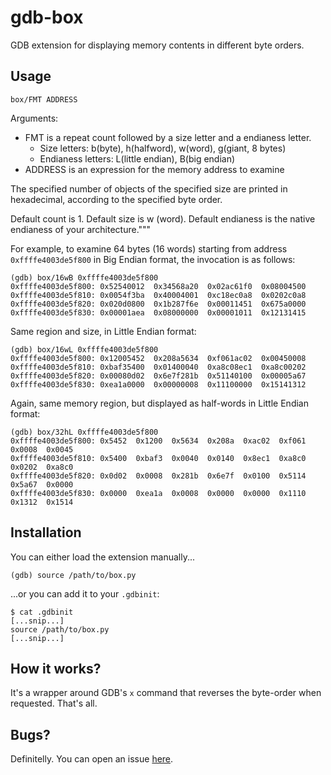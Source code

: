 # gdb-box

GDB extension for displaying memory contents in different byte orders.

## Usage
`box/FMT ADDRESS`

Arguments:
   - FMT is a repeat count followed by a size letter and a endianess letter.
       - Size letters: b(byte), h(halfword), w(word), g(giant, 8 bytes)
       - Endianess letters: L(little endian), B(big endian)
   - ADDRESS is an expression for the memory address to examine

The specified number of objects of the specified size are printed in
hexadecimal, according to the specified byte order.

Default count is 1. Default size is w (word). Default endianess is the
native endianess of your architecture."""

For example, to examine 64 bytes (16 words) starting from address `0xffffe4003de5f800` in Big Endian format, the invocation is as follows:
```
(gdb) box/16wB 0xffffe4003de5f800
0xffffe4003de5f800:	0x52540012	0x34568a20	0x02ac61f0	0x08004500
0xffffe4003de5f810:	0x0054f3ba	0x40004001	0xc18ec0a8	0x0202c0a8
0xffffe4003de5f820:	0x020d0800	0x1b287f6e	0x00011451	0x675a0000
0xffffe4003de5f830:	0x00001aea	0x08000000	0x00001011	0x12131415
```

Same region and size, in Little Endian format:
```
(gdb) box/16wL 0xffffe4003de5f800
0xffffe4003de5f800:	0x12005452	0x208a5634	0xf061ac02	0x00450008
0xffffe4003de5f810:	0xbaf35400	0x01400040	0xa8c08ec1	0xa8c00202
0xffffe4003de5f820:	0x00080d02	0x6e7f281b	0x51140100	0x00005a67
0xffffe4003de5f830:	0xea1a0000	0x00000008	0x11100000	0x15141312
```

Again, same memory region, but displayed as half-words in Little Endian format:
```
(gdb) box/32hL 0xffffe4003de5f800
0xffffe4003de5f800:	0x5452	0x1200	0x5634	0x208a	0xac02	0xf061	0x0008	0x0045
0xffffe4003de5f810:	0x5400	0xbaf3	0x0040	0x0140	0x8ec1	0xa8c0	0x0202	0xa8c0
0xffffe4003de5f820:	0x0d02	0x0008	0x281b	0x6e7f	0x0100	0x5114	0x5a67	0x0000
0xffffe4003de5f830:	0x0000	0xea1a	0x0008	0x0000	0x0000	0x1110	0x1312	0x1514
```

## Installation

You can either load the extension manually...

```
(gdb) source /path/to/box.py
```
...or you can add it to your `.gdbinit`:

```
$ cat .gdbinit
[...snip...]
source /path/to/box.py
[...snip...]
```

## How it works?

It's a wrapper around GDB's `x` command that reverses the byte-order when requested. That's all.

## Bugs?

Definitelly. You can open an issue [here](https://github.com/pageflt/gdb-box/issues).
